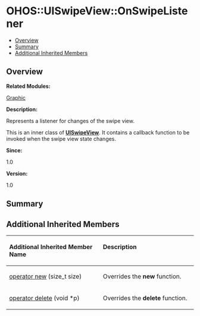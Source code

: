 # OHOS::UISwipeView::OnSwipeListener<a name="EN-US_TOPIC_0000001055678120"></a>

-   [Overview](#section1571347265165634)
-   [Summary](#section1973465949165634)
-   [Additional Inherited Members](#inherited)

## **Overview**<a name="section1571347265165634"></a>

**Related Modules:**

[Graphic](graphic.md)

**Description:**

Represents a listener for changes of the swipe view. 

This is an inner class of  **[UISwipeView](ohos-uiswipeview.md)**. It contains a callback function to be invoked when the swipe view state changes.

**Since:**

1.0

**Version:**

1.0

## **Summary**<a name="section1973465949165634"></a>

## Additional Inherited Members<a name="inherited"></a>

<a name="table1851433190165634"></a>
<table><thead align="left"><tr id="row155563473165634"><th class="cellrowborder" valign="top" width="50%" id="mcps1.1.3.1.1"><p id="p1061781336165634"><a name="p1061781336165634"></a><a name="p1061781336165634"></a>Additional Inherited Member Name</p>
</th>
<th class="cellrowborder" valign="top" width="50%" id="mcps1.1.3.1.2"><p id="p2033392489165634"><a name="p2033392489165634"></a><a name="p2033392489165634"></a>Description</p>
</th>
</tr>
</thead>
<tbody><tr id="row1459724610165634"><td class="cellrowborder" valign="top" width="50%" headers="mcps1.1.3.1.1 "><p id="p462712745165634"><a name="p462712745165634"></a><a name="p462712745165634"></a><a href="graphic.md#ga4854963aa969ee20a6cd174a70f5cd23">operator new</a> (size_t size)</p>
</td>
<td class="cellrowborder" valign="top" width="50%" headers="mcps1.1.3.1.2 "><p id="p1345504439165634"><a name="p1345504439165634"></a><a name="p1345504439165634"></a>Overrides the <strong id="b1879897977165634"><a name="b1879897977165634"></a><a name="b1879897977165634"></a>new</strong> function. </p>
</td>
</tr>
<tr id="row162436738165634"><td class="cellrowborder" valign="top" width="50%" headers="mcps1.1.3.1.1 "><p id="p1459733868165634"><a name="p1459733868165634"></a><a name="p1459733868165634"></a><a href="graphic.md#gadf1997a0f56ac2b220e7f0f8e8e0a6ef">operator delete</a> (void *p)</p>
</td>
<td class="cellrowborder" valign="top" width="50%" headers="mcps1.1.3.1.2 "><p id="p1702929287165634"><a name="p1702929287165634"></a><a name="p1702929287165634"></a>Overrides the <strong id="b1880585565165634"><a name="b1880585565165634"></a><a name="b1880585565165634"></a>delete</strong> function. </p>
</td>
</tr>
</tbody>
</table>

